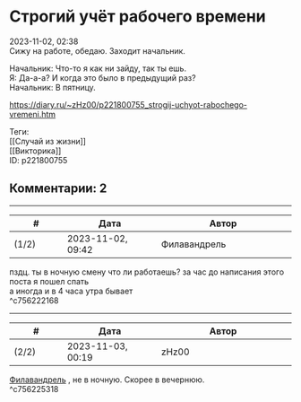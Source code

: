 Строгий учёт рабочего времени
=============================

  
2023-11-02, 02:38  
 Сижу на работе, обедаю. Заходит начальник.   
   
 Начальник: Что-то я как ни зайду, так ты ешь.   
 Я: Да-а-а? И когда это было в предыдущий раз?   
 Начальник: В пятницу.   
  
<https://diary.ru/~zHz00/p221800755_strogij-uchyot-rabochego-vremeni.htm>  
  
Теги:  
[[Случай из жизни]]  
[[Викторика]]  
ID: p221800755  


Комментарии: 2
--------------

  


---



|         #         |              Дата              |                     Автор                     |           ID           |
| --- | --- | --- | --- |
| (1/2) | 2023-11-02, 09:42 | Филавандрель | c756222168 |

  
 пздц. ты в ночную смену что ли работаешь? за час до написания этого поста я пошел спать   
 а иногда и в 4 часа утра бывает   
 ^c756222168

---



|         #         |              Дата              |                     Автор                     |           ID           |
| --- | --- | --- | --- |
| (2/2) | 2023-11-03, 00:19 | zHz00 | c756225318 |

  
  [Филавандрель](https://lavi.diary.ru "Дорога без возврата")  , не в ночную. Скорее в вечернюю.   
 ^c756225318